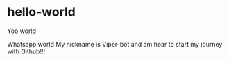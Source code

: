 # hello-world
Yoo world

Whatsapp world 
My nickname is Viper-bot and am hear to start my journey with Github!!!
